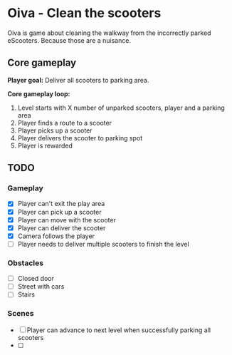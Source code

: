 # Oiva - Clean the scooters

Oiva is game about cleaning the walkway from the incorrectly parked eScooters. Because those are a nuisance.

## Core gameplay

**Player goal:** Deliver all scooters to parking area.

**Core gameplay loop:**

1. Level starts with X number of unparked scooters, player and a parking area
2. Player finds a route to a scooter
3. Player picks up a scooter
4. Player delivers the scooter to parking spot
5. Player is rewarded

## TODO

### Gameplay

- [x] Player can't exit the play area
- [x] Player can pick up a scooter
- [x] Player can move with the scooter
- [x] Player can deliver the scooter
- [x] Camera follows the player
- [ ] Player needs to deliver multiple scooters to finish the level

### Obstacles

- [ ] Closed door
- [ ] Street with cars
- [ ] Stairs

### Scenes

- [ ] Player can advance to next level when successfully parking all scooters
- [ ]
